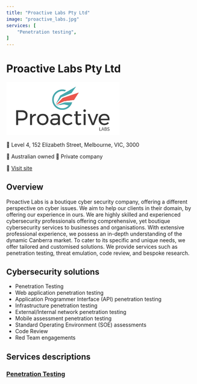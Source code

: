 ```yaml
---
title: "Proactive Labs Pty Ltd"
image: "proactive_labs.jpg"
services: [
    "Penetration testing",
]
---
```


# Proactive Labs Pty Ltd

<img src="proactive_labs.jpg" width="300" />

:office: Level 4, 152 Elizabeth Street, Melbourne, VIC, 3000

:flags: Australian owned
:flags: Private company

:small_blue_diamond: [Visit site](https://www.proactivelabs.com)

## Overview

Proactive Labs is a boutique cyber security company, offering a different perspective on cyber issues. We aim to help our clients in their domain, by offering our experience in ours. We are highly skilled and experienced cybersecurity professionals offering comprehensive, yet boutique cybersecurity services to businesses and organisations. With extensive professional experience, we possess an in-depth understanding of the dynamic Canberra market. To cater to its specific and unique needs, we offer tailored and customised solutions. We provide services such as penetration testing, threat emulation, code review, and bespoke research.

## Cybersecurity solutions

* Penetration Testing
* Web application penetration testing
* Application Programmer Interface (API) penetration testing
* Infrastructure penetration testing
* External/Internal network penetration testing
* Mobile assessment penetration testing
* Standard Operating Environment (SOE) assessments
* Code Review
* Red Team engagements

## Services descriptions
### [Penetration Testing](https://www.proactivelabs.com.au/services/index.html)